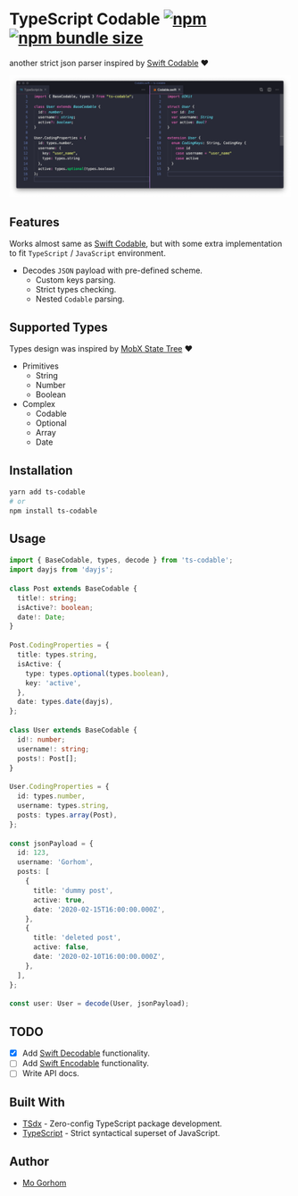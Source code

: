 # TypeScript Codable [![npm](https://img.shields.io/npm/v/ts-codable)](https://www.npmjs.com/package/ts-codable) [![npm bundle size](https://img.shields.io/bundlephobia/minzip/ts-codable)](https://www.npmjs.com/package/ts-codable)

another strict json parser inspired by [Swift Codable](https://developer.apple.com/documentation/swift/codable) ❤️

![Alt text](docs/cover.png 'Title')

## Features

Works almost same as [Swift Codable](https://developer.apple.com/documentation/swift/codable), but with some extra implementation to fit `TypeScript` / `JavaScript` environment.

- Decodes `JSON` payload with pre-defined scheme.
  - Custom keys parsing.
  - Strict types checking.
  - Nested `Codable` parsing.

## Supported Types

Types design was inspired by [MobX State Tree](https://github.com/mobxjs/mobx-state-tree#types-overview) ❤️

- Primitives
  - String
  - Number
  - Boolean
- Complex
  - Codable
  - Optional
  - Array
  - Date

## Installation

```bash
yarn add ts-codable
# or
npm install ts-codable
```

## Usage

```ts
import { BaseCodable, types, decode } from 'ts-codable';
import dayjs from 'dayjs';

class Post extends BaseCodable {
  title!: string;
  isActive?: boolean;
  date!: Date;
}

Post.CodingProperties = {
  title: types.string,
  isActive: {
    type: types.optional(types.boolean),
    key: 'active',
  },
  date: types.date(dayjs),
};

class User extends BaseCodable {
  id!: number;
  username!: string;
  posts!: Post[];
}

User.CodingProperties = {
  id: types.number,
  username: types.string,
  posts: types.array(Post),
};

const jsonPayload = {
  id: 123,
  username: 'Gorhom',
  posts: [
    {
      title: 'dummy post',
      active: true,
      date: '2020-02-15T16:00:00.000Z',
    },
    {
      title: 'deleted post',
      active: false,
      date: '2020-02-10T16:00:00.000Z',
    },
  ],
};

const user: User = decode(User, jsonPayload);
```

## TODO

- [x] Add [Swift Decodable](https://developer.apple.com/documentation/swift/decodable) functionality.
- [ ] Add [Swift Encodable](https://developer.apple.com/documentation/swift/encodable) functionality.
- [ ] Write API docs.

## Built With

- [TSdx](https://github.com/jaredpalmer/tsdx) - Zero-config TypeScript package development.
- [TypeScript](https://github.com/Microsoft/TypeScript) - Strict syntactical superset of JavaScript.

## Author

- [Mo Gorhom](https://twitter.com/gorhom)
